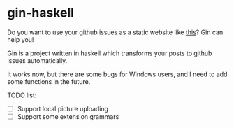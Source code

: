 # gin-haskell

Do you want to use your github issues as a static website like [this](https://github.com/lifesinger/blog/issues)? Gin can help you!

Gin is a project written in haskell which transforms your posts to github issues automatically.

It works now, but there are some bugs for Windows users, and I need to add some functions in the future.

TODO list:
- [ ] Support local picture uploading
- [ ] Support some extension grammars

